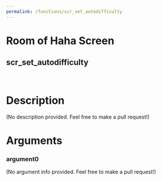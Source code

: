 ```yaml
---
permalink: /functions/scr_set_autodifficulty
---
```

# Room of Haha Screen  
## scr_set_autodifficulty  
&nbsp;  
# Description  
(No description provided. Feel free to make a pull request!) 
&nbsp;  
# Arguments
### argument0
(No argument info provided. Feel free to make a pull request!)
&nbsp;  


